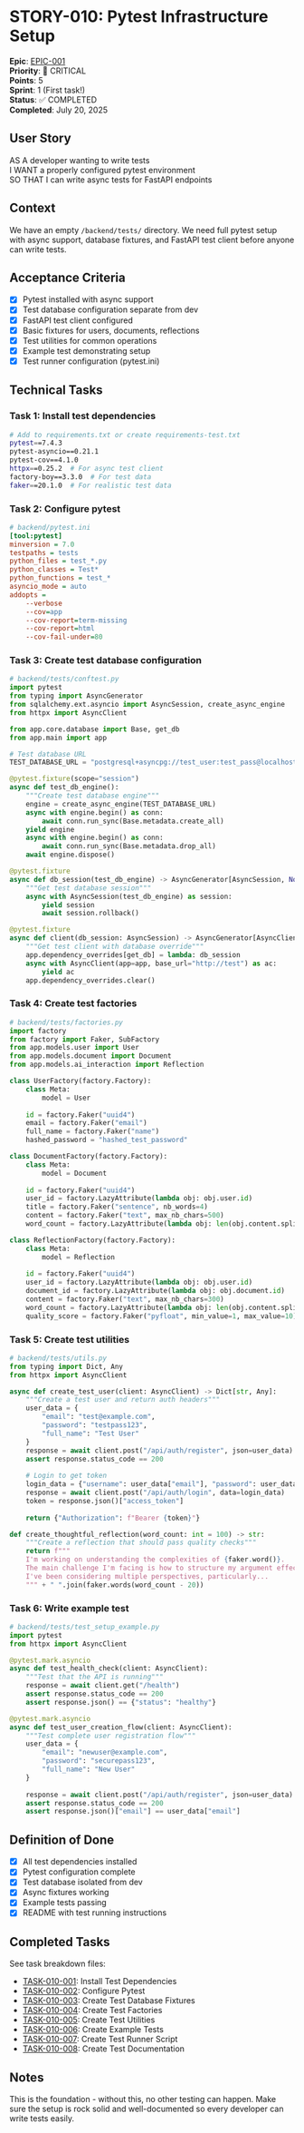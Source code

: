 # STORY-010: Pytest Infrastructure Setup

**Epic**: [EPIC-001](../../epics/EPIC-001-tdd-implementation.md)  
**Priority**: 🚨 CRITICAL  
**Points**: 5  
**Sprint**: 1 (First task!)  
**Status**: ✅ COMPLETED  
**Completed**: July 20, 2025  

## User Story

AS A developer wanting to write tests  
I WANT a properly configured pytest environment  
SO THAT I can write async tests for FastAPI endpoints  

## Context

We have an empty `/backend/tests/` directory. We need full pytest setup with async support, database fixtures, and FastAPI test client before anyone can write tests.

## Acceptance Criteria

- [x] Pytest installed with async support
- [x] Test database configuration separate from dev
- [x] FastAPI test client configured
- [x] Basic fixtures for users, documents, reflections
- [x] Test utilities for common operations
- [x] Example test demonstrating setup
- [x] Test runner configuration (pytest.ini)

## Technical Tasks

### Task 1: Install test dependencies
```bash
# Add to requirements.txt or create requirements-test.txt
pytest==7.4.3
pytest-asyncio==0.21.1
pytest-cov==4.1.0
httpx==0.25.2  # For async test client
factory-boy==3.3.0  # For test data
faker==20.1.0  # For realistic test data
```

### Task 2: Configure pytest
```ini
# backend/pytest.ini
[tool:pytest]
minversion = 7.0
testpaths = tests
python_files = test_*.py
python_classes = Test*
python_functions = test_*
asyncio_mode = auto
addopts = 
    --verbose
    --cov=app
    --cov-report=term-missing
    --cov-report=html
    --cov-fail-under=80
```

### Task 3: Create test database configuration
```python
# backend/tests/conftest.py
import pytest
from typing import AsyncGenerator
from sqlalchemy.ext.asyncio import AsyncSession, create_async_engine
from httpx import AsyncClient

from app.core.database import Base, get_db
from app.main import app

# Test database URL
TEST_DATABASE_URL = "postgresql+asyncpg://test_user:test_pass@localhost/scribe_test"

@pytest.fixture(scope="session")
async def test_db_engine():
    """Create test database engine"""
    engine = create_async_engine(TEST_DATABASE_URL)
    async with engine.begin() as conn:
        await conn.run_sync(Base.metadata.create_all)
    yield engine
    async with engine.begin() as conn:
        await conn.run_sync(Base.metadata.drop_all)
    await engine.dispose()

@pytest.fixture
async def db_session(test_db_engine) -> AsyncGenerator[AsyncSession, None]:
    """Get test database session"""
    async with AsyncSession(test_db_engine) as session:
        yield session
        await session.rollback()

@pytest.fixture
async def client(db_session: AsyncSession) -> AsyncGenerator[AsyncClient, None]:
    """Get test client with database override"""
    app.dependency_overrides[get_db] = lambda: db_session
    async with AsyncClient(app=app, base_url="http://test") as ac:
        yield ac
    app.dependency_overrides.clear()
```

### Task 4: Create test factories
```python
# backend/tests/factories.py
import factory
from factory import Faker, SubFactory
from app.models.user import User
from app.models.document import Document
from app.models.ai_interaction import Reflection

class UserFactory(factory.Factory):
    class Meta:
        model = User
    
    id = factory.Faker("uuid4")
    email = factory.Faker("email")
    full_name = factory.Faker("name")
    hashed_password = "hashed_test_password"

class DocumentFactory(factory.Factory):
    class Meta:
        model = Document
    
    id = factory.Faker("uuid4")
    user_id = factory.LazyAttribute(lambda obj: obj.user.id)
    title = factory.Faker("sentence", nb_words=4)
    content = factory.Faker("text", max_nb_chars=500)
    word_count = factory.LazyAttribute(lambda obj: len(obj.content.split()))

class ReflectionFactory(factory.Factory):
    class Meta:
        model = Reflection
    
    id = factory.Faker("uuid4")
    user_id = factory.LazyAttribute(lambda obj: obj.user.id)
    document_id = factory.LazyAttribute(lambda obj: obj.document.id)
    content = factory.Faker("text", max_nb_chars=300)
    word_count = factory.LazyAttribute(lambda obj: len(obj.content.split()))
    quality_score = factory.Faker("pyfloat", min_value=1, max_value=10)
```

### Task 5: Create test utilities
```python
# backend/tests/utils.py
from typing import Dict, Any
from httpx import AsyncClient

async def create_test_user(client: AsyncClient) -> Dict[str, Any]:
    """Create a test user and return auth headers"""
    user_data = {
        "email": "test@example.com",
        "password": "testpass123",
        "full_name": "Test User"
    }
    response = await client.post("/api/auth/register", json=user_data)
    assert response.status_code == 200
    
    # Login to get token
    login_data = {"username": user_data["email"], "password": user_data["password"]}
    response = await client.post("/api/auth/login", data=login_data)
    token = response.json()["access_token"]
    
    return {"Authorization": f"Bearer {token}"}

def create_thoughtful_reflection(word_count: int = 100) -> str:
    """Create a reflection that should pass quality checks"""
    return f"""
    I'm working on understanding the complexities of {faker.word()}.
    The main challenge I'm facing is how to structure my argument effectively.
    I've been considering multiple perspectives, particularly...
    """ + " ".join(faker.words(word_count - 20))
```

### Task 6: Write example test
```python
# backend/tests/test_setup_example.py
import pytest
from httpx import AsyncClient

@pytest.mark.asyncio
async def test_health_check(client: AsyncClient):
    """Test that the API is running"""
    response = await client.get("/health")
    assert response.status_code == 200
    assert response.json() == {"status": "healthy"}

@pytest.mark.asyncio
async def test_user_creation_flow(client: AsyncClient):
    """Test complete user registration flow"""
    user_data = {
        "email": "newuser@example.com",
        "password": "securepass123",
        "full_name": "New User"
    }
    
    response = await client.post("/api/auth/register", json=user_data)
    assert response.status_code == 200
    assert response.json()["email"] == user_data["email"]
```

## Definition of Done

- [x] All test dependencies installed
- [x] Pytest configuration complete
- [x] Test database isolated from dev
- [x] Async fixtures working
- [x] Example tests passing
- [x] README with test running instructions

## Completed Tasks

See task breakdown files:
- [TASK-010-001](../../tasks/backend/TASK-010-001-install-dependencies.md): Install Test Dependencies
- [TASK-010-002](../../tasks/backend/TASK-010-002-pytest-configuration.md): Configure Pytest
- [TASK-010-003](../../tasks/backend/TASK-010-003-test-fixtures.md): Create Test Database Fixtures
- [TASK-010-004](../../tasks/backend/TASK-010-004-test-factories.md): Create Test Factories
- [TASK-010-005](../../tasks/backend/TASK-010-005-test-utilities.md): Create Test Utilities
- [TASK-010-006](../../tasks/backend/TASK-010-006-example-tests.md): Create Example Tests
- [TASK-010-007](../../tasks/backend/TASK-010-007-test-runner.md): Create Test Runner Script
- [TASK-010-008](../../tasks/backend/TASK-010-008-documentation.md): Create Test Documentation

## Notes

This is the foundation - without this, no other testing can happen. Make sure the setup is rock solid and well-documented so every developer can write tests easily.